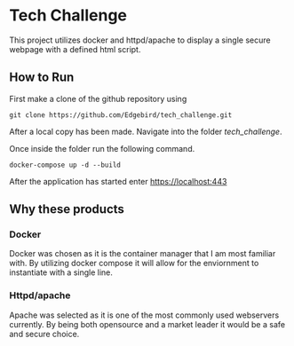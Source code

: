 # Tech Challenge
This project utilizes docker and httpd/apache to display a single secure webpage with a defined html script. 

## How to Run
First make a clone of the github repository using 

```
git clone https://github.com/Edgebird/tech_challenge.git
```

After a local copy has been made. Navigate into the folder *tech_challenge*.

Once inside the folder run the following command.

```
docker-compose up -d --build
```

After the application has started enter [https://localhost:443](https://localhost:443)

## Why these products

### Docker
Docker was chosen as it is the container manager that I am most familiar with. By utilizing docker compose it will allow for the enviornment to instantiate with a single line. 

### Httpd/apache
Apache was selected as it is one of the most commonly used webservers currently. By being both opensource and a market leader it would be a safe and secure choice.
